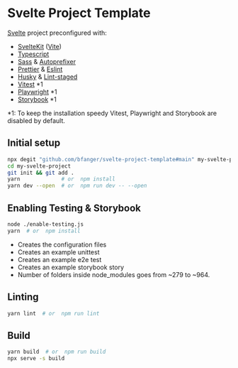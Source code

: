 # Svelte Project Template

[Svelte](https://svelte.dev/) project preconfigured with:

- [SvelteKit](https://kit.svelte.dev/) ([Vite](https://vitejs.dev/))
- [Typescript](http://typescriptlang.org/)
- [Sass](https://sass-lang.com/) & [Autoprefixer](https://github.com/postcss/autoprefixer)
- [Prettier](https://prettier.io/) & [Eslint](https://eslint.org/)
- [Husky](https://typicode.github.io/husky/) & [Lint-staged](https://github.com/okonet/lint-staged)
- [Vitest](https://vitest.dev/) \*1
- [Playwright](https://playwright.dev/) \*1
- [Storybook](https://storybook.js.org/docs/svelte/writing-stories/introduction) \*1

\*1: To keep the installation speedy Vitest, Playwright and Storybook are disabled by default.

## Initial setup

```sh
npx degit "github.com/bfanger/svelte-project-template#main" my-svelte-project
cd my-svelte-project
git init && git add .
yarn             # or  npm install
yarn dev --open  # or  npm run dev -- --open
```

## Enabling Testing & Storybook

```sh
node ./enable-testing.js
yarn  # or  npm install
```

- Creates the configuration files
- Creates an example unittest
- Creates an example e2e test
- Creates an example storybook story
- Number of folders inside node_modules goes from ~279 to ~964.

## Linting

```sh
yarn lint  # or  npm run lint
```

## Build

```sh
yarn build  # or  npm run build
npx serve -s build
```
